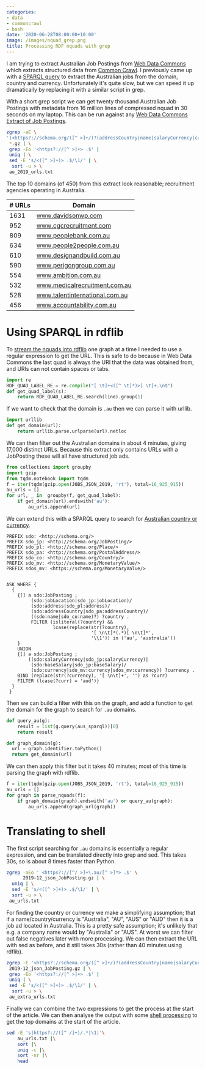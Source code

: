 ```yaml
---
categories:
- data
- commoncrawl
- bash
date: '2020-06-28T08:00:00+10:00'
image: /images/nquad_grep.png
title: Processing RDF nquads with grep
---
```


I am trying to extract Australian Job Postings from [Web Data Commons](http://webdatacommons.org/) which extracts structured data from [Common Crawl](https://commoncrawl.org/).
I previously came up with a [SPARQL query](/sparql-job-country) to extract the Australian jobs from the domain, country and currency.
Unfortunately it's quite slow, but we can speed it up dramatically by replacing it with a similar script in grep.

With a short grep script we can get twenty thousand Australian Job Postings with metadata from 16 million lines of compressed nquad in 30 seconds on my laptop.
This can be run against any [Web Data Commons Extract of Job Postings](http://webdatacommons.org/structureddata/2019-12/stats/schema_org_subsets.html).

```sh
zgrep -aE \
'(<https?://schema.org/([^ >]+/)?(addressCountry|name|salaryCurrency|currency)> "(Australia|AU|AUS|AUD)")|( <https?://[^ >/]+\.au/[^ >]*> \.$)' \
 *.gz | \
 grep -Eo '<https?://[^ >]+> .$' |
 uniq | \
 sed -E 's/<([^ >]+)> .$/\1/' | \
  sort -u > \
 au_2019_urls.txt
```

The top 10 domains (of 450) from this extract look reasonable; recruitment agencies operating in Australia.

| # URLs | Domain                         |
|--------|--------------------------------|
| 1631   | www.davidsonwp.com             |
| 952    | www.cgcrecruitment.com         |
| 809    | www.peoplebank.com.au          |
| 634    | www.people2people.com.au       |
| 610    | www.designandbuild.com.au      |
| 590    | www.perigongroup.com.au        |
| 554    | www.ambition.com.au            |
| 532    | www.medicalrecruitment.com.au  |
| 528    | www.talentinternational.com.au |
| 456    | www.accountability.com.au      |


# Using SPARQL in rdflib

To [stream the nquads into rdflib](/streaming-nquad-rdf) one graph at a time I needed to use a regular expression to get the URL.
This is safe to do because in Web Data Commons the last quad is always the URI that the data was obtained from, and URIs can not contain spaces or tabs.

```python
import re
RDF_QUAD_LABEL_RE = re.compile("[ \t]+<([^ \t]*)>[ \t]+.\n$")
def get_quad_label(s):
    return RDF_QUAD_LABEL_RE.search(line).group(1)
```

If we want to check that the domain is `.au` then we can parse it with urllib.

```python
import urllib
def get_domain(url):
    return urllib.parse.urlparse(url).netloc
```

We can then filter out the Australian domains in about 4 minutes, giving 17,000 distinct URLs.
Because this extract only contains URLs with a JobPosting these will all have structured job ads.

```python
from collections import groupby
import gzip
from tqdm.notebook import tqdm
f = iter(tqdm(gzip.open(JOBS_JSON_2019, 'rt'), total=16_925_915))
au_urls = []
for url, _ in  groupby(f, get_quad_label):
    if get_domain(url).endswith('au'):
        au_urls.append(url)
```

We can extend this with a SPARQL query to search for [Australian country or currency](/sparql-job-country).

```sparql
PREFIX sdo: <http://schema.org/>
PREFIX sdo_jp: <http://schema.org/JobPosting/>
PREFIX sdo_pl: <http://schema.org/Place/>
PREFIX sdo_pa: <http://schema.org/PostalAddress/>
PREFIX sdo_co: <http://schema.org/Country/>
PREFIX sdo_mv: <http://schema.org/MonetaryValue/>
PREFIX sdos_mv: <https://schema.org/MonetaryValue/>


ASK WHERE {
  {
    {[] a sdo:JobPosting ;
         (sdo:jobLocation|sdo_jp:jobLocation)/
         (sdo:address|sdo_pl:address)/
         (sdo:addressCountry|sdo_pa:addressCountry)/
         ((sdo:name|sdo_co:name)?) ?country .
         FILTER (isliteral(?country) && 
                 lcase(replace(str(?country),
                               '[ \n\t]*(.*)[ \n\t]*',
                               '\\1')) in ('au', 'australia'))
    }
    UNION
    {[] a sdo:JobPosting ;
        ((sdo:salaryCurrency|sdo_jp:salaryCurrency)|
         (sdo:baseSalary|sdo_jp:baseSalary)/
         (sdo:currency|sdo_mv:currency|sdos_mv:currency)) ?currency .
    BIND (replace(str(?currency), '[ \n\t]+', '') as ?curr)
    FILTER (lcase(?curr) = 'aud')}
  }
 }
```

Then we can build a filter with this on the graph, and add a function to get the domain for the graph to search for `.au` domains.

```python
def query_au(g):
    result = list(g.query(aus_sparql))[0]
    return result

def graph_domain(g):
  url = graph.identifier.toPython()
  return get_domain(url)
```

We can then apply this filter but it takes 40 minutes; most of this time is parsing the graph with rdflib.

```python
f = iter(tqdm(gzip.open(JOBS_JSON_2019, 'rt'), total=16_925_915))
au_urls = []
for graph in parse_nquads(f):
    if graph_domain(graph).endswith('au') or query_au(graph):
        au_urls.append(graph_url(graph))
```

# Translating to shell

The first script searching for `.au` domains is essentially a regular expression, and can be translated directly into grep and sed.
This takes 30s, so is about 8 times faster than Python.

```sh
zgrep -aEo ' <https?://[^/ >]+\.au/[^ >]*> .$' \
      2019-12_json_JobPosting.gz | \
  uniq | \
  sed -E 's/<([^ >]+)> .$/\1/' | \
  sort -u > \
 au_urls.txt
```

For finding the country or currency we make a simplifying assumption; that if a name/country/currency is "Australia", "AU", "AUS" or "AUD" then it is a job ad located in Australia.
This is a pretty safe assumption; it's unlikely that e.g. a company name would by "Australia" or "AUS".
At worst we can filter out false negatives later with more processing.
We can then extract the URL with sed as before, and it still takes 30s (rather than 40 minutes using rdflib).

```sh
zgrep -E '<https?://schema.org/([^ >]+/)?(addressCountry|name|salaryCurrency|currency)> "(Australia|AU|AUS|AUD)"'
 2019-12_json_JobPosting.gz | \
 grep -Eo '<https?://[^ >]+> .$' |
 uniq | \
 sed -E 's/<([^ >]+)> .$/\1/' | \
  sort -u > \
 au_extra_urls.txt
```

Finally we can combine the two expressions to get the process at the start of the article.
We can then analyse the output with some [shell processing](/shell-etl) to get the top domains at the start of the article.

```sh
sed -E 's|https?://([^ /]+)/.*|\1|'\
    au_urls.txt |\
    sort |\
    uniq -c |\
    sort -nr |\
    head
```
